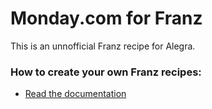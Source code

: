 # Monday.com for Franz
This is an unnofficial Franz recipe for Alegra.

### How to create your own Franz recipes:
* [Read the documentation](https://github.com/meetfranz/plugins)
